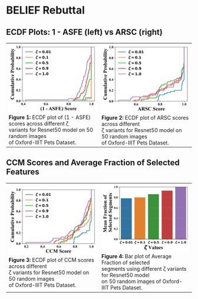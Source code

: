 # BELIEF Rebuttal

## ECDF Plots: 1 - ASFE (left) vs ARSC (right)

<table>
  <tr>
    <td>
      <img src="https://github.com/anonymousuai2025/belief/blob/main/1-asfe_ecdf_zeta0to6.png" width="400"/>
      <br>
      <b>Figure 1:</b> ECDF plot of (1 - ASFE) scores across different ζ <br> variants for Resnet50 model on 50 random images <br> of Oxford-IIIT Pets Dataset.
    </td>
    <td>
      <img src="https://github.com/anonymousuai2025/belief/blob/main/arsc_ecdf_zeta0to6.png" width="400"/>
      <br>
      <b>Figure 2:</b> ECDF plot of ARSC scores across different <br> ζ variants for Resnet50 model on 50 random images <br> of Oxford-IIIT Pets Dataset.
    </td>
  </tr>
</table>

## CCM Scores and Average Fraction of Selected Features 

<table>
  <tr>
    <td>
      <img src="https://github.com/anonymousuai2025/belief/blob/main/ccm_ecdf_zeta0to6.png" width="400"/>
      <br>
      <b>Figure 3:</b> ECDF plot of CCM scores across different <br> ζ variants for Resnet50 model on 50 random images <br> of Oxford-IIIT Pets Dataset.
    </td>
    <td>
      <img src="https://github.com/anonymousuai2025/belief/blob/main/mean_fraction_selected_per_zeta.jpeg" width="400"/>
      <br>
      <b>Figure 4:</b> Bar plot of Average Fraction of selected <br> segments using different ζ variants for Resnet50 model <br> on 50 random images  of Oxford-IIIT Pets Dataset.
    </td>
  </tr>
</table>

